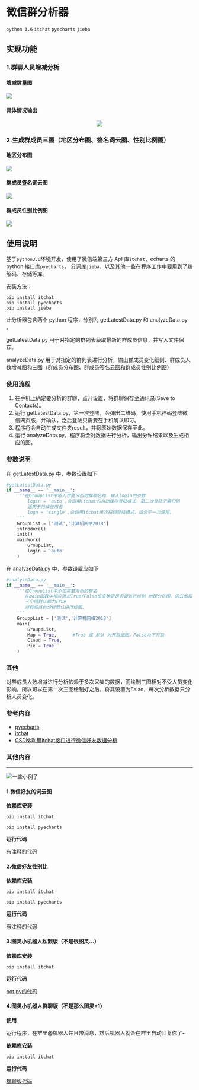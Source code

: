 ﻿#  微信群分析器

`python 3.6`  `itchat`  `pyecharts`  `jieba`                                 

##  实现功能

### 1.群聊人员增减分析

#### 	增减数量图

![](https://github.com/tenkeyseven/wechatGroupAnalyzer/blob/master/Images/change.png)

#### 	具体情况输出 

<div align="center">
<img src="https://github.com/tenkeyseven/wechatGroupAnalyzer/blob/master/Images/changedetails.png"></img>
</div>

### 2.生成群成员三图（地区分布图、签名词云图、性别比例图）

#### 	地区分布图



![](https://github.com/tenkeyseven/wechatGroupAnalyzer/blob/master/Images/reigon.png)

#### 	群成员签名词云图 



![](https://github.com/tenkeyseven/wechatGroupAnalyzer/blob/master/Images/cloud.png)

#### 	群成员性别比例图



![](https://github.com/tenkeyseven/wechatGroupAnalyzer/blob/master/Images/sex.png)

## 使用说明

基于`python3.6`环境开发，使用了微信端第三方 Api 库`itchat`，echarts 的 python 接口库`pyecharts`， 分词库`jieba`，以及其他一些在程序工作中要用到了编解码、存储等库。

安装方法：

```
pip install itchat
pip install pyecharts
pip install jieba
```

此分析器包含两个 python 程序，分别为 getLatestData.py 和 analyzeData.py 。

getLatestData.py 用于对指定的群列表获取最新的群成员信息，并写入文件保存。

analyzeData.py 用于对指定的群列表进行分析，输出群成员变化细则、群成员人数增减图和三图（群成员分布图、群成员签名云图和群成员性别比例图）

### 使用流程

1. 在手机上确定要分析的群聊，点开设置，将群聊保存至通讯录(Save to Contacts)。
2. 运行 getLatestData.py，第一次登陆，会弹出二维码，使用手机扫码登陆微信网页版，并确认，之后登陆只需要在手机确认即可。
3. 程序将会自动生成文件夹result，并将原始数据保存至此。
4. 运行 analyzeData.py，程序将会对数据进行分析，输出分许结果以及生成相应的图。

### 参数说明 

在 getLatestData.py 中，参数设置如下

```python
#getLatestData.py
if __name__ == '__main__':
	'''在GroupList中输入想要分析的群聊名称，输入login的参数
		login = 'auto',会调用itchat的自动缓存登陆模式，第二次登陆无需扫码
		适用于持续使用者
		logn = 'single',会调用itchat单次扫码登陆模式，适合于一次使用。
	'''
	GroupList = ['测试','计算机网络2018']
	introduce()
	init()
	mainWork(
		GroupList,
		login = 'auto'
	)
```



在 analyzeData.py 中，参数设置应如下

```python
#analyzeData.py
if __name__ == '__main__':
	'''在GroupList中添加需要分析的群名
	   在main函数中相应添加True/False值来确定是否要进行绘制 地理分布图、词云图和性别饼图
	   三个值默认都为True
	   对群成员的分析默认进行绘图。
	'''
	GrouppList = ['测试','计算机网络2018']
	main(
		GrouppList,
		Map = True,      #True 或 默认 为开启画图，False为不开启
		Cloud = True,    
		Pie = True       
	)
```

### 其他

对群成员人数增减进行分析依赖于多次采集的数据，而绘制三图相对不受人员变化影响，所以可以在第一次三图绘制好之后，将其设置为False，每次分析数据只分析人员变化。

### 参考内容

+ [pyecharts](https://github.com/pyecharts/pyecharts)
+ [itchat](https://github.com/littlecodersh/ItChat)
+ [CSDN:利用itchat接口进行微信好友数据分析](https://blog.csdn.net/alicelmx/article/details/80862340)

### 其他内容

---

![](https://img.shields.io/badge/Tenkeyseven-(%20%E2%80%A2%CC%80%20%CF%89%20%E2%80%A2%CC%81%20)%E2%9C%A7-green.svg)一些小例子

#### 1.微信好友的词云图

**依赖库安装**

`pip install itchat`

`pip install pyecharts`

**运行代码**

[有注释的代码](https://github.com/tenkeyseven/wechatGroupAnalyzer/blob/master/wordCloud.py)

#### 2.微信好友性别比

**依赖库安装**

`pip install itchat`

`pip install pyecharts`

**运行代码**

[有注释的代码](https://github.com/tenkeyseven/wechatGroupAnalyzer/blob/master/sex.py)

#### 3.图灵小机器人私戳版（不是很图灵...）
**依赖库安装**

`pip install itchat`

**运行代码**

[bot.py的代码](https://github.com/tenkeyseven/wechatGroupAnalyzer/blob/master/bot.py)

#### 4.图灵小机器人群聊版（不是那么图灵+1）

**使用**

运行程序，在群里@机器人并且带消息，然后机器人就会在群里自动回复你了~

**依赖库安装**

`pip install itchat`

**运行代码**

[群聊版代码](https://github.com/tenkeyseven/wechatGroupAnalyzer/blob/master/groupBot.py)

